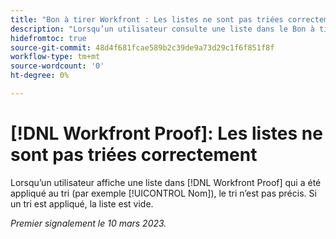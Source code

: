 ```yaml
---
title: "Bon à tirer Workfront : Les listes ne sont pas triées correctement"
description: "Lorsqu’un utilisateur consulte une liste dans le Bon à tirer Workfront pour laquelle un tri est appliqué (comme le nom), le tri n’est pas exact."
hidefromtoc: true
source-git-commit: 48d4f681fcae589b2c39de9a73d29c1f6f851f8f
workflow-type: tm+mt
source-wordcount: '0'
ht-degree: 0%

---
```



# [!DNL Workfront Proof]: Les listes ne sont pas triées correctement

Lorsqu’un utilisateur affiche une liste dans [!DNL Workfront Proof] qui a été appliqué au tri (par exemple [!UICONTROL Nom]), le tri n’est pas précis. Si un tri est appliqué, la liste est vide.

_Premier signalement le 10 mars 2023._

